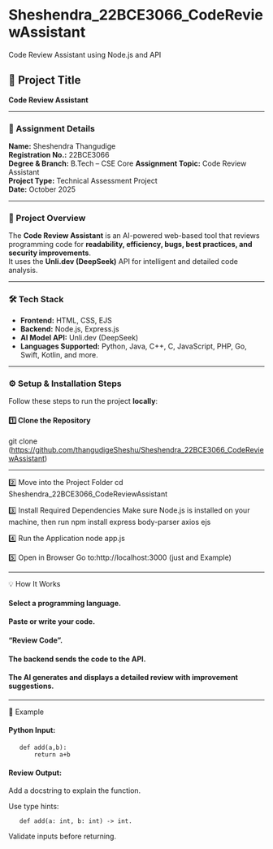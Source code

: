 # Sheshendra_22BCE3066_CodeReviewAssistant
Code Review Assistant using Node.js and API


## 🧠 Project Title
**Code Review Assistant**

---

### 📄 Assignment Details
**Name:** Sheshendra Thangudige  
**Registration No.:** 22BCE3066  
**Degree & Branch:** B.Tech – CSE Core
**Assignment Topic:** Code Review Assistant  
**Project Type:** Technical Assessment Project  
**Date:** October 2025  

---

### 🚀 Project Overview
The **Code Review Assistant** is an AI-powered web-based tool that reviews programming code for **readability, efficiency, bugs, best practices, and security improvements**.  
It uses the **Unli.dev (DeepSeek)** API for intelligent and detailed code analysis.

---

### 🛠️ Tech Stack
- **Frontend:** HTML, CSS, EJS  
- **Backend:** Node.js, Express.js  
- **AI Model API:** Unli.dev (DeepSeek)  
- **Languages Supported:** Python, Java, C++, C, JavaScript, PHP, Go, Swift, Kotlin, and more.

---

### ⚙️ Setup & Installation Steps

Follow these steps to run the project **locally**:

#### 1️⃣ Clone the Repository
git clone (https://github.com/thangudigeSheshu/Sheshendra_22BCE3066_CodeReviewAssistant)

---

2️⃣ Move into the Project Folder
cd Sheshendra_22BCE3066_CodeReviewAssistant

3️⃣ Install Required Dependencies
Make sure Node.js is installed on your machine, then run
npm install express body-parser axios ejs

4️⃣ Run the Application
node app.js

5️⃣ Open in Browser
Go to:http://localhost:3000 (just and Example)

---


💡 How It Works

#### Select a programming language.

#### Paste or write your code.

#### “Review Code”.

#### The backend sends the code to the API.

#### The AI generates and displays a detailed review with improvement suggestions.

---

🧩 Example

#### Python Input:

       def add(a,b):
           return a+b

#### Review Output:

Add a docstring to explain the function.

Use type hints: 
       
       def add(a: int, b: int) -> int.

Validate inputs before returning.

